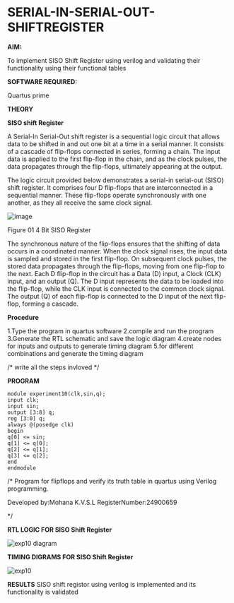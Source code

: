 # SERIAL-IN-SERIAL-OUT-SHIFTREGISTER

**AIM:**

To implement  SISO Shift Register using verilog and validating their functionality using their functional tables

**SOFTWARE REQUIRED:**

Quartus prime

**THEORY**

**SISO shift Register**

A Serial-In Serial-Out shift register is a sequential logic circuit that allows data to be shifted in and out one bit at a time in a serial manner. It consists of a cascade of flip-flops connected in series, forming a chain. The input data is applied to the first flip-flop in the chain, and as the clock pulses, the data propagates through the flip-flops, ultimately appearing at the output.

The logic circuit provided below demonstrates a serial-in serial-out (SISO) shift register. It comprises four D flip-flops that are interconnected in a sequential manner. These flip-flops operate synchronously with one another, as they all receive the same clock signal.

![image](https://github.com/naavaneetha/SERIAL-IN-SERIAL-OUT-SHIFTREGISTER/assets/154305477/e81c4072-37f9-46c6-8145-566764b74c3a)

Figure 01 4 Bit SISO Register

The synchronous nature of the flip-flops ensures that the shifting of data occurs in a coordinated manner. When the clock signal rises, the input data is sampled and stored in the first flip-flop. On subsequent clock pulses, the stored data propagates through the flip-flops, moving from one flip-flop to the next.
Each D flip-flop in the circuit has a Data (D) input, a Clock (CLK) input, and an output (Q). The D input represents the data to be loaded into the flip-flop, while the CLK input is connected to the common clock signal. The output (Q) of each flip-flop is connected to the D input of the next flip-flop, forming a cascade.

**Procedure**

1.Type the program in quartus software
2.compile and run the program
3.Generate the RTL schematic and save the logic diagram
4.create nodes for inputs and outputs to generate timing diagram
5.for different combinations and generate the timing diagram


/* write all the steps invloved */

**PROGRAM**
```
module experiment10(clk,sin,q);
input clk;
input sin;
output [3:8] q;
reg [3:0] q;
always @(posedge clk)
begin 
q[0] <= sin;
q[1] <= q[0];
q[2] <= q[1];
q[3] <= q[2];
end 
endmodule
```

/* Program for flipflops and verify its truth table in quartus using Verilog programming.

Developed by:Mohana K.V.S.L RegisterNumber:24900659

*/

**RTL LOGIC FOR SISO Shift Register**

![exp10 diagram](https://github.com/user-attachments/assets/d0934ead-7f4c-4fce-8c3b-a0e383b1c6a5)




**TIMING DIGRAMS FOR SISO Shift Register**

![exp10](https://github.com/user-attachments/assets/f9d8a777-5221-4301-b57f-233faf834643)


**RESULTS**
SISO shift registor using verilog is implemented and its functionality is validated
